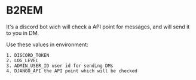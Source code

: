 # B2REM

It's a discord bot wich will check a API point for messages, and will send it to you in DM.

Use these values in environment:

    1. DISCORD_TOKEN
    2. LOG_LEVEL
    3. ADMIN_USER_ID user id for sending DMs
    4. DJANGO_API the API point which will be checked
